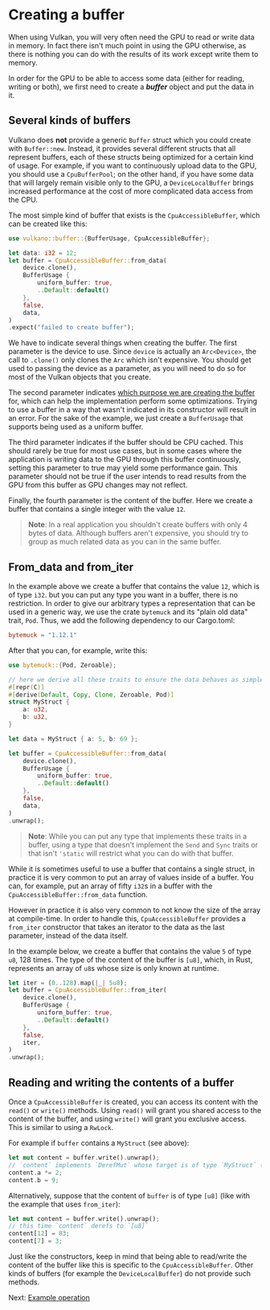 # Creating a buffer

When using Vulkan, you will very often need the GPU to read or write data in memory. In fact
there isn't much point in using the GPU otherwise, as there is nothing you can do with the results
of its work except write them to memory.

In order for the GPU to be able to access some data (either for reading, writing or both), we
first need to create a ***buffer*** object and put the data in it.

## Several kinds of buffers

Vulkano does **not** provide a generic `Buffer` struct which you could create with `Buffer::new`.
Instead, it provides several different structs that all represent buffers, each of these structs
being optimized for a certain kind of usage. For example, if you want to continuously upload data
to the GPU, you should use a `CpuBufferPool`; on the other hand, if you have some data that
will largely remain visible only to the GPU, a `DeviceLocalBuffer` brings increased performance at the
cost of more complicated data access from the CPU.

The most simple kind of buffer that exists is the `CpuAccessibleBuffer`, which can be created
like this:

```rust
use vulkano::buffer::{BufferUsage, CpuAccessibleBuffer};

let data: i32 = 12;
let buffer = CpuAccessibleBuffer::from_data(
    device.clone(),
    BufferUsage {
        uniform_buffer: true,
        ..Default::default()
    },
    false,
    data,
)
.expect("failed to create buffer");
```

We have to indicate several things when creating the buffer. The first parameter is the device
to use. Since `device` is actually an `Arc<Device>`, the call to `.clone()` only clones the `Arc`
which isn't expensive. You should get used to passing the device as a parameter, as you will
need to do so for most of the Vulkan objects that you create.

The second parameter indicates [which purpose we are creating the
buffer](https://docs.rs/vulkano/0.31.0/vulkano/buffer/struct.BufferUsage.html) for, which can help the
implementation perform some optimizations. Trying to use a buffer in a way that wasn't indicated in
its constructor will result in an error. For the sake of the example, we just create a
`BufferUsage` that supports being used as a uniform buffer.

The third parameter indicates if the buffer should be CPU cached. This should rarely be true for most
use cases, but in some cases where the application is writing data to the GPU through this buffer continuously,
setting this parameter to true may yield some performance gain. This parameter should not be true if
the user intends to read results from the GPU from this buffer as GPU changes may not reflect.

Finally, the fourth parameter is the content of the buffer. Here we create a buffer
that contains a single integer with the value `12`.

> **Note**: In a real application you shouldn't create buffers with only 4 bytes of data. Although
> buffers aren't expensive, you should try to group as much related data as you can in the same buffer.

## From_data and from_iter

In the example above we create a buffer that contains the value `12`, which is of type `i32`.
but you can put any type you want in a buffer, there is no restriction. In order to give our
arbitrary types a representation that can be used in a generic way, we use the crate `bytemuck`
and its "plain old data" trait, `Pod`. Thus, we add the following dependency to our Cargo.toml:

```toml
bytemuck = "1.12.1"
```

After that you can, for example, write this:

```rust
use bytemuck::{Pod, Zeroable};

// here we derive all these traits to ensure the data behaves as simple as possible
#[repr(C)]
#[derive(Default, Copy, Clone, Zeroable, Pod)]
struct MyStruct {
    a: u32,
    b: u32,
}

let data = MyStruct { a: 5, b: 69 };

let buffer = CpuAccessibleBuffer::from_data(
    device.clone(),
    BufferUsage {
        uniform_buffer: true,
        ..Default::default()
    },
    false,
    data,
)
.unwrap();
```

> **Note**: While you can put any type that implements these traits in a buffer, using a type that doesn't implement
> the `Send` and `Sync` traits or that isn't `'static` will restrict what you can do with
> that buffer.

While it is sometimes useful to use a buffer that contains a single struct, in practice it is very
common to put an array of values inside of a buffer. You can, for example, put an array of fifty
`i32`s in a buffer with the `CpuAccessibleBuffer::from_data` function.

However in practice it is also very common to not know the size of the array at compile-time. In
order to handle this, `CpuAccessibleBuffer` provides a `from_iter` constructor that takes an
iterator to the data as the last parameter, instead of the data itself.

In the example below, we create a buffer that contains the value `5` of type `u8`, 128 times. The
type of the content of the buffer is `[u8]`, which, in Rust, represents an array of `u8`s whose size
is only known at runtime.

```rust
let iter = (0..128).map(|_| 5u8);
let buffer = CpuAccessibleBuffer::from_iter(
    device.clone(),
    BufferUsage {
        uniform_buffer: true,
        ..Default::default()
    },
    false,
    iter,
)
.unwrap();
```

## Reading and writing the contents of a buffer

Once a `CpuAccessibleBuffer` is created, you can access its content with the `read()` or `write()`
methods. Using `read()` will grant you shared access to the content of the buffer, and using
`write()` will grant you exclusive access. This is similar to using a `RwLock`.

For example if `buffer` contains a `MyStruct` (see above):

```rust
let mut content = buffer.write().unwrap();
// `content` implements `DerefMut` whose target is of type `MyStruct` (the content of the buffer)
content.a *= 2;
content.b = 9;
```

Alternatively, suppose that the content of `buffer` is of type `[u8]` (like with the example that
uses `from_iter`):

```rust
let mut content = buffer.write().unwrap();
// this time `content` derefs to `[u8]`
content[12] = 83;
content[7] = 3;
```

Just like the constructors, keep in mind that being able to read/write the content of the buffer
like this is specific to the `CpuAccessibleBuffer`. Other kinds of buffers (for example the
`DeviceLocalBuffer`) do not provide such methods.

Next: [Example operation](/guide/example-operation)
